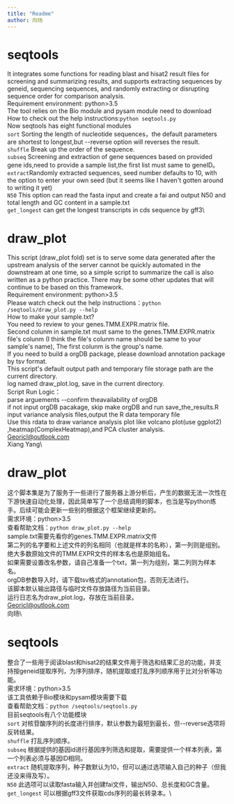 ```yaml
---
title: "Readme"
author: 向旸
---
```

# **seqtools**
It integrates some functions for reading blast and hisat2 result files for screening and summarizing results, and supports extracting sequences by geneid, sequencing sequences, and randomly extracting or disrupting sequence order for comparison analysis.\
Requirement environment: python>3.5\
The tool relies on the Bio module and pysam module need to download\
How to check out the help instructions:`python seqtools.py `\
Now seqtools has eight functional modules\
`sort` Sorting the length of nucleotide sequences，the default parameters are shortest to longest,but --reverse option will reverses the result.\
`shuffle` Break up the order of the sequence.\
`subseq` Screening and extraction of gene sequences based on provided gene ids,need to provide a sample list,the first list must same to geneID。
`extract`Randomly extracted sequences, seed number defaults to 10, with the option to enter your own seed (but it seems like I haven't gotten around to writing it yet)\
`N50` This option can read the fasta input and create a fai and output N50 and total length and GC content in a sample.txt\
`get_longest` can get the longest transcripts in cds sequence by gff3\

# **draw_plot**
This script (draw_plot fold) set is to serve some data generated after the upstream analysis of the server cannot be quickly automated in the downstream at one time, so a simple script to summarize the call is also written as a python practice. There may be some other updates that will continue to be based on this framework.\
Requirement environment: python>3.5\
Please watch check out the help instructions：`python /seqtools/draw_plot.py --help`\
How to make your sample.txt?\
You need to review to your genes.TMM.EXPR.matrix file.\
Second colunm in sample.txt must same to the genes.TMM.EXPR.matrix file's colunm (I think the file's colunm name should be same to your sample's name), The first colunm is the group's name.\
If you need to build a orgDB package, please download annotation package by tsv format.\
This script's default output path and temporary file storage path are the current directory.\
log named draw_plot.log, save in the current directory.\
Script Run Logic：\
parse arguements --confirm theavailability of orgDB\
if not input orgDB pacakage, skip make orgDB and run save_the_results.R input variance analysis files,output the R data temporary file\
Use this rdata to draw variance analysis plot like volcano plot(use ggplot2) ,heatmap(ComplexHeatmap),and PCA cluster analysis.\
Georicl@outlook.com\
Xiang Yang\


# **draw_plot**
这个脚本集是为了服务于一些进行了服务器上游分析后，产生的数据无法一次性在下游快速自动化处理，因此简单写了一个总结调用的脚本，也当是写python练手。后续可能会更新一些别的根据这个框架继续更新的。\
需求环境：python>3.5\
查看帮助文档：`python draw_plot.py --help`\
sample.txt需要先看你的genes.TMM.EXPR.matrix文件\
第二列的名字要和上述文件的列名相同（也就是样本的名称），第一列则是组别。绝大多数原始文件的TMM.EXPR文件的样本名也是原始组名。\
如果需要设置改名参数，请自己准备一个txt，第一列为组别，第二列则为样本名。\
orgDB参数导入时，请下载tsv格式的annotation包，否则无法进行。\
该脚本默认输出路径与临时文件存放路径为当前目录。\
运行日志名为draw_plot.log，存放在当前目录。\
Georicl@outlook.com\
向旸\

# **seqtools**
整合了一些用于阅读blast和hisat2的结果文件用于筛选和结果汇总的功能，并支持按geneid提取序列，为序列排序，随机提取或打乱序列顺序用于比对分析等功能。\
需求环境：python>3.5\
该工具依赖于Bio模块和pysam模块需要下载\
查看帮助文档：`python /seqtools/seqtools.py `\
目前seqtools有八个功能模块\
`sort` 对核苷酸序列的长度进行排序，默认参数为最短到最长，但--reverse选项将反转结果。\
`shuffle` 打乱序列顺序。\
`subseq` 根据提供的基因id进行基因序列筛选和提取，需要提供一个样本列表，第一个列表必须与基因ID相同。\
`extract` 随机提取序列，种子数默认为10，但可以通过选项输入自己的种子（但我还没来得及写）。\
`N50` 此选项可以读取fasta输入并创建fai文件，输出N50、总长度和GC含量。\
`get_longest` 可以根据gff3文件获取cds序列的最长转录本。\
